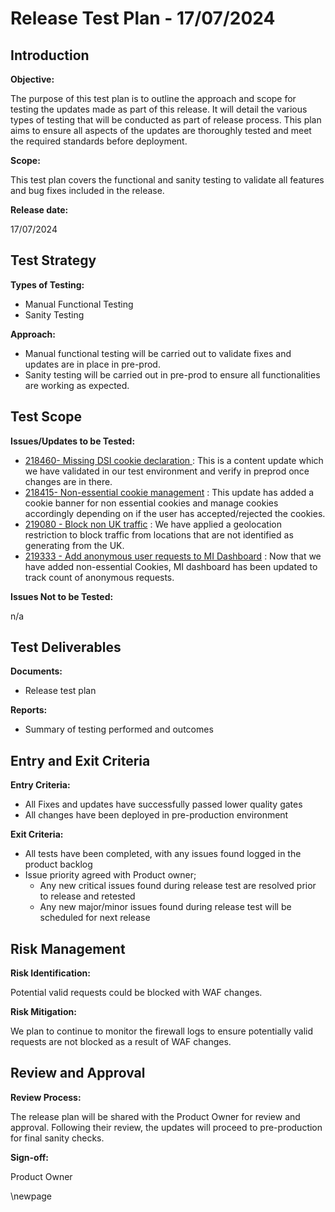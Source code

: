 ﻿# Release Test Plan - 17/07/2024 

## Introduction
**Objective:**

The purpose of this test plan is to outline the approach and scope for testing the updates made as part of this release. It will detail the various types of testing that will be conducted as part of release process.  This plan aims to ensure all aspects of the updates are thoroughly tested and meet the required standards before deployment.

**Scope:** 

This test plan covers the functional and sanity testing to validate all features and bug fixes included in the release.

**Release date:**

17/07/2024

## Test Strategy
**Types of Testing:**

- Manual Functional Testing
- Sanity Testing

**Approach:**

- Manual functional testing will be carried out to validate fixes and updates are in place in pre-prod. 
- Sanity testing will be carried out in pre-prod to ensure all functionalities are working as expected. 

## Test Scope
**Issues/Updates to be Tested:**

- [218460- Missing DSI cookie declaration ](https://dfe-ssp.visualstudio.com/s198-DfE-Benchmarking-service/_workitems/edit/218460) : This is a content update which we have validated in our test environment and verify in preprod once changes are in there.
- [218415- Non-essential cookie management](https://dfe-ssp.visualstudio.com/s198-DfE-Benchmarking-service/_workitems/edit/218415) : This update has added a cookie banner for non essential cookies and manage cookies accordingly depending on if the user has accepted/rejected the cookies.
- [219080 - Block non UK traffic](https://dfe-ssp.visualstudio.com/s198-DfE-Benchmarking-service/_workitems/edit/219080) : We have applied a geolocation restriction to block traffic from locations that are not identified as generating from the UK.
- [219333 - Add anonymous user requests to MI Dashboard](https://dfe-ssp.visualstudio.com/s198-DfE-Benchmarking-service/_workitems/edit/219333) : Now that we have added non-essential Cookies, MI dashboard has been updated to track count of anonymous requests.

**Issues Not to be Tested:**

n/a

## Test Deliverables
**Documents:**

- Release test plan

**Reports:**

- Summary of testing performed and outcomes

## Entry and Exit Criteria
**Entry Criteria:**

- All Fixes and updates have successfully passed lower quality gates 
- All changes have been deployed in pre-production environment

**Exit Criteria:**

- All tests have been completed, with any issues found logged in the product backlog
- Issue priority agreed with Product owner;
    - Any new critical issues found during release test are resolved prior to release and retested
    - Any new major/minor issues found during release test will be scheduled for next release

## Risk Management
**Risk Identification:**

Potential valid requests could be blocked with WAF changes.

**Risk Mitigation:**

We plan to continue to monitor the firewall logs to ensure potentially valid requests are not blocked as a result of WAF changes.

## Review and Approval
**Review Process:**

The release plan will be shared with the Product Owner for review and approval. Following their review, the updates will proceed to pre-production for final sanity checks.

**Sign-off:**

Product Owner

<!-- Leave the rest of this page blank -->
\newpage